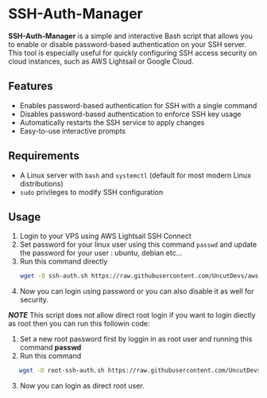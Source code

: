 # SSH-Auth-Manager

**SSH-Auth-Manager** is a simple and interactive Bash script that allows you to enable or disable password-based authentication on your SSH server. This tool is especially useful for quickly configuring SSH access security on cloud instances, such as AWS Lightsail or Google Cloud.

## Features

- Enables password-based authentication for SSH with a single command
- Disables password-based authentication to enforce SSH key usage
- Automatically restarts the SSH service to apply changes
- Easy-to-use interactive prompts

## Requirements

- A Linux server with `bash` and `systemctl` (default for most modern Linux distributions)
- `sudo` privileges to modify SSH configuration

## Usage
1. Login to your VPS using AWS Lightsail SSH Connect 
2. Set password for your linux user using this command ```passwd``` and update the password for your user : ubuntu, debian etc...
3. Run this command directly
   ```bash
   wget -O ssh-auth.sh https://raw.githubusercontent.com/UncutDevs/aws-lightsail-ssh/refs/heads/main/ssh-auth && sh ssh-auth.sh
   ```
4. Now you can login using password or you can also disable it as well for security.

***NOTE***
This script does not allow direct root login if you want to login diectly as root then you can run this followin code:
1. Set a new root password first by loggin in as root user and running this command
**passwd**
2. Run this command
```bash
   wget -O root-ssh-auth.sh https://raw.githubusercontent.com/UncutDevs/aws-lightsail-ssh/refs/heads/main/root-ssh-auth && sh root-ssh-auth.sh
```
3. Now you can login as direct root user.



